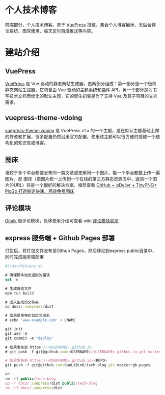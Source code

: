 # 个人技术博客

前端部分，个人技术博客。基于 [VuePress](https://www.vuepress.cn/) 搭建，集合个人博客展示、无后台评论系统、图床使用、每天定时百度推送等内容。

# 建站介绍

## VuePress

[VuePress](https://www.vuepress.cn/) 是 Vue 驱动的静态网站生成器，由两部分组成：第一部分是一个极简静态网站生成器，它包含由 Vue 驱动的主题系统和插件 API，另一个部分是为书写技术文档而优化的默认主题，它的诞生初衷是为了支持 Vue 及其子项目的文档需求。

## vuepress-theme-vdoing

[vuepress-theme-vdoing](https://doc.xugaoyi.com/) 是 VuePress v1.x 的一个主题，是在默认主题基础上做的修改和扩展，很多配置仍然沿用官方配置。使用该主题可以很方便的搭建一个结构化的知识库或博客。

## 图床

相较于多个平台都要发布同一篇文章或使用同一个图片，每一个平台都要上传一遍图片，那 图床（把图片统一上传到一个在线的第三方静态资源库中，返回一个图片的URL）将是一个很好的解决方案，推荐查看 [GitHub + jsDelivr + TinyPNG+ PicGo 打造稳定快速、高效免费图床](https://xugaoyi.com/pages/a5f73af5185fdf0a)

## 评论模块

[Gitalk](https://gitalk.github.io/) 做评论模块，具体使用介绍可查看 wiki [评论模块实现](https://github.com/GuoLiBin6/tech-blog/wiki/%E8%AF%84%E8%AE%BA%E6%A8%A1%E5%9D%97%E5%AE%9E%E7%8E%B0)

## express 服务端 + Github Pages 部署

打包后，将打包文件发布至Github Pages，然后移动到express public目录中，同时完成服务端部署

```js
#!/usr/bin/env sh

# 确保脚本抛出遇到的错误
set -e

# 生成静态文件
npm run build

# 进入生成的文件夹
cd docs/.vuepress/dist

# 如果是发布到自定义域名
# echo 'www.example.com' > CNAME

git init
git add -A
git commit -m "deploy"

# 如果发布到 https://<USERNAME>.github.io
# git push -f git@github.com:<USERNAME>/<USERNAME>.github.io.git master

# 如果发布到 https://<USERNAME>.github.io/<REPO>
git push -f git@github.com:GuoLiBin6/tech-blog.git master:gh-pages

cd -
rm -rf public/tech-blog
cp -r docs/.vuepress/dist public/tech-blog
rm -rf docs/.vuepress/dist
```
